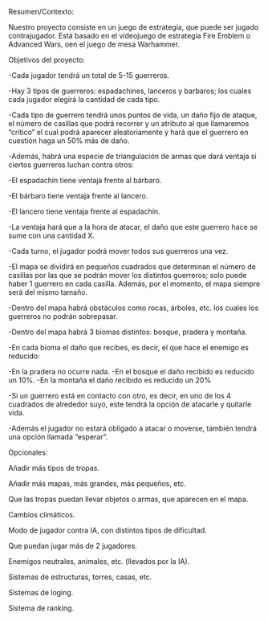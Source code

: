 Resumen/Contexto:

Nuestro proyecto consiste en un juego de estrategia, que puede ser jugado contrajugador. Está basado en el videojuego de estrategia 
Fire Emblem o Advanced Wars, oen el juego de mesa Warhammer.

Objetivos del proyecto:

-Cada jugador tendrá un total de 5-15 guerreros.

-Hay 3 tipos de guerreros: espadachines, lanceros y barbaros; los cuales cada jugador elegirá la cantidad de cada tipo.

-Cada tipo de guerrero tendrá unos puntos de vida, un daño fijo de ataque, el número de casillas que podrá recorrer y un atributo 
al que llamaremos “crítico” el cual podrá aparecer aleatoriamente y hará que el guerrero en cuestión haga un 50% más de daño.

-Además, habrá una especie de triangulación de armas que dará ventaja si ciertos guerreros luchan contra otros:

  -El espadachín tiene ventaja frente al bárbaro.

  -El bárbaro tiene ventaja frente al lancero.

  -El lancero tiene ventaja frente al espadachín.
  
-La ventaja hará que a la hora de atacar, el daño que este guerrero hace se sume con una cantidad X.

-Cada turno, el jugador podrá mover todos sus guerreros una vez.

-El mapa se dividirá en pequeños cuadrados que determinan el número de casillas por las que se podrán mover los distintos guerreros;
solo puede haber 1 guerrero en cada casilla. Además, por el momento, el mapa siempre será del mismo tamaño.

-Dentro del mapa habrá obstáculos como rocas, árboles, etc. los cuales los guerreros no podrán sobrepasar.

-Dentro del mapa habrá 3 biomas distintos: bosque, pradera y montaña.

-En cada bioma el daño que recibes, es decir, el que hace el enemigo es reducido:

  -En la pradera no ocurre nada.
  -En el bosque el daño recibido es reducido un 10%.
  -En la montaña el daño recibido es reducido un 20%
  
-Si un guerrero está en contacto con otro, es decir, en uno de los 4 cuadrados de alrededor suyo, este tendrá la opción de atacarle
y quitarle vida.

-Además el jugador no estará obligado a atacar o moverse, también tendrá una opción llamada “esperar”.

Opcionales:

Añadir más tipos de tropas.

Añadir más mapas, más grandes, más pequeños, etc.

Que las tropas puedan llevar objetos o armas, que aparecen en el mapa.

Cambios climáticos.

Modo de jugador contra IA, con distintos tipos de dificultad.

Que puedan jugar más de 2 jugadores.

Enemigos neutrales, animales, etc. (llevados por la IA).

Sistemas de estructuras, torres, casas, etc.

Sistemas de loging.

Sistema de ranking.
